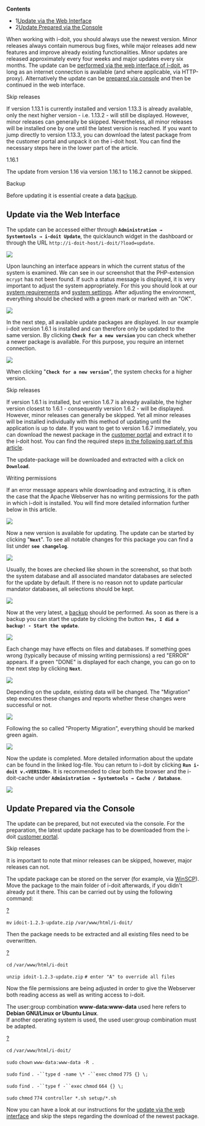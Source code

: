   

  

**Contents**

*   1[Update via the Web Interface](#Update-UpdateviatheWebInterface)
*   2[Update Prepared via the Console](#Update-UpdatePreparedviatheConsole)

When working with i-doit, you should always use the newest version. Minor releases always contain numerous bug fixes, while major releases add new features and improve already existing functionalities. Minor updates are released approximately every four weeks and major updates every six months. The update can be [performed via the web interface of i-doit](/display/en/Update), as long as an internet connection is available (and where applicable, via HTTP-proxy). Alternatively the update can be [prepared via console](/display/en/Update) and then be continued in the web interface.

  

Skip releases

If version 1.13.1 is currently installed and version 1.13.3 is already available, only the next higher version - i.e. 1.13.2 - will still be displayed. However, minor releases can generally be skipped. Nevertheless, all minor releases will be installed one by one until the latest version is reached. If you want to jump directly to version 1.13.3, you can download the latest package from the customer portal and unpack it on the i-doit host. You can find the necessary steps here in the lower part of the article.

1.16.1

The update from version 1.16 via version 1.16.1 to 1.16.2 cannot be skipped.

Backup

Before updating it is essential create a data [backup](/display/en/Backup+and+Recovery).

Update via the Web Interface
----------------------------

The update can be accessed either through **`Administration → Systemtools → i-doit Update`**, the quicklaunch widget in the dashboard or through the URL `http://i-doit-host/i-doit/?load=update`.

![](/download/attachments/30441533/Update_Quicklaunch.png?version=1&modificationDate=1579076008581&api=v2)

Upon launching an interface appears in which the current status of the system is examined. We can see in our screenshot that the PHP-extension `mcrypt` has not been found. If such a status message is displayed, it is very important to adjust the system appropriately. For this you should look at our [system requirements](/display/en/System+Requirements) and [system settings](/display/en/System+Settings). After adjusting the environment, everything should be checked with a green mark or marked with an "OK".

![](/download/attachments/30441533/Update_Compatibility.png?version=1&modificationDate=1579073786402&api=v2)

In the next step, all available update packages are displayed. In our example i-doit version 1.6.1 is installed and can therefore only be updated to the same version. By clicking **`Check for a new version`** you can check whether a newer package is available. For this purpose, you require an internet connection.

![](/download/attachments/30441533/Update_Available_Chec.png?version=1&modificationDate=1579073808839&api=v2)

When clicking "**`Check for a new version`**", the system checks for a higher version.

Skip releases

If version 1.6.1 is installed, but version 1.6.7 is already available, the higher version closest to 1.6.1 - consequently version 1.6.2 - will be displayed. However, minor releases can generally be skipped. Yet all minor releases will be installed individually with this method of updating until the application is up to date. If you want to get to version 1.6.7 immediately, you can download the newest package in the [customer portal](/display/en/Customer+Portal) and extract it to the i-doit host. You can find the required steps [in the following part of this article](/display/en/Update).

The update-package will be downloaded and extracted with a click on **`Download`**.

Writing permissions

If an error message appears while downloading and extracting, it is often the case that the Apache Webserver has no writing permissions for the path in which i-doit is installed. You will find more detailed information further below in this article.

![](/download/attachments/30441533/Update_Available_Download.png?version=1&modificationDate=1579073833388&api=v2)

Now a new version is available for updating. The update can be started by clicking "**`Next`**". To see all notable changes for this package you can find a list under **`see changelog`**.

![](/download/attachments/30441533/Update_Available_DL_Done.png?version=1&modificationDate=1579073849404&api=v2)

Usually, the boxes are checked like shown in the screenshot, so that both the system database and all associated mandator databases are selected for the update by default. If there is no reason not to update particular mandator databases, all selections should be kept.

![](/download/attachments/30441533/Update_Database.png?version=1&modificationDate=1579073891666&api=v2)

Now at the very latest, a [backup](/display/en/Backup+and+Recovery) should be performed. As soon as there is a backup you can start the update by clicking the button **`Yes, I did a backup! - Start the update`**.

![](/download/attachments/30441533/Update_File_Update.png?version=1&modificationDate=1579073911729&api=v2)

Each change may have effects on files and databases. If something goes wrong (typically because of missing writing permissions) a red "ERROR" appears. If a green "DONE" is displayed for each change, you can go on to the next step by clicking **`Next`**.

![](/download/attachments/30441533/Update_Overview.png?version=1&modificationDate=1579073940156&api=v2)

Depending on the update, existing data will be changed. The "Migration" step executes these changes and reports whether these changes were successful or not.

![](/download/attachments/30441533/Update_migration.png?version=1&modificationDate=1579073957991&api=v2)

Following the so called "Property Migration", everything should be marked green again.

![](/download/attachments/30441533/Update_Attributes.png?version=1&modificationDate=1579073972508&api=v2)

Now the update is completed. More detailed information about the update can be found in the linked log-file. You can return to i-doit by clicking **`Run i-doit v.<VERSION>`**. It is recommended to clear both the browser and the i-doit-cache under **`Administration → Systemtools → Cache / Database`**.

![](/download/attachments/30441533/Update_Complete.png?version=1&modificationDate=1579073988578&api=v2)

Update Prepared via the Console
-------------------------------

The update can be prepared, but not executed via the console. For the preparation, the latest update package has to be downloaded from the i-doit [customer portal](/display/en/Customer+Portal).

Skip releases

It is important to note that minor releases can be skipped, however, major releases can not.

The update package can be stored on the server (for example, via [WinSCP](https://winscp.net/eng/index.php)). Move the package to the main folder of i-doit afterwards, if you didn't already put it there. This can be carried out by using the following command:

[?](#)

`mv` `idoit-1.2.3-update.zip` `/var/www/html/i-doit/`

Then the package needs to be extracted and all existing files need to be overwritten.

[?](#)

`cd` `/var/www/html/i-doit`

`unzip idoit-1.2.3-update.zip` `# enter "A" to override all files`

Now the file permissions are being adjusted in order to give the Webserver both reading access as well as writing access to i-doit.

The user:group combination **www-data:www-data** used here refers to **Debian GNU/Linux or Ubuntu Linux**.  
If another operating system is used, the used user:group combination must be adapted.

[?](#)

`cd` `/var/www/html/i-doit/`

`sudo` `chown` `www-data:www-data -R .`

`sudo` `find` `. -``type` `d -name \* -``exec` `chmod` `775 {} \;`

`sudo` `find` `. -``type` `f -``exec` `chmod` `664 {} \;`

`sudo` `chmod` `774 controller *.sh setup/*.sh`

Now you can have a look at our instructions for the [update via the web interface](/display/en/Update) and skip the steps regarding the download of the newest package.
